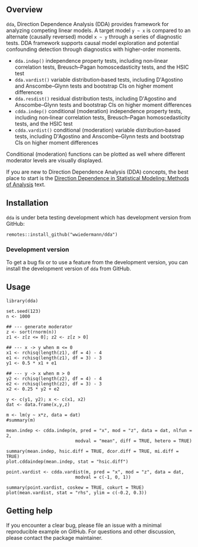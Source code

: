 ## Overview

`dda`, Direction Dependence Analysis (DDA) provides framework for analyzing competing linear models. A target model `y ~ x` is compared to an alternate (causally reversed) model `x ~ y` through a series of diagnostic tests. DDA framework supports causal model exploration and potential confounding detection through diagnostics with higher-order moments.

* `dda.indep()` independence property tests, including non‐linear correlation tests, Breusch–Pagan homoscedasticity tests, and the HSIC test 
* `dda.vardist()` variable distribution‐based tests, including D'Agostino and Anscombe–Glynn tests and bootstrap CIs on higher moment differences
* `dda.resdist()` residual distribution tests, including D'Agostino and Anscombe–Glynn tests and bootstrap CIs on higher moment differences
* `cdda.indep()` conditional (moderation) independence property tests, including non‐linear correlation tests, Breusch–Pagan homoscedasticity tests, and the HSIC test 
* `cdda.vardist()` conditional (moderation) variable distribution‐based tests, including D'Agostino and Anscombe–Glynn tests and bootstrap CIs on higher moment differences

Conditional (moderation) functions can be plotted as well where different moderator levels are visually displayed. 

If you are new to Direction Dependence Analysis (DDA) concepts, the best place to start is the [Direction Dependence in Statistical Modeling: Methods of Analysis](https://onlinelibrary.wiley.com/doi/book/10.1002/9781119523024) text.

## Installation

`dda` is under beta testing development which has development version from GitHub: 

```{r, eval = FALSE, echo = TRUE}
remotes::install_github("wwiedermann/dda")
```

### Development version

To get a bug fix or to use a feature from the development version, you can install the development version of `dda` from GitHub.

## Usage

```{r, eval = FALSE, echo = TRUE}
library(dda)
```


```{r}
set.seed(123)
n <- 1000

## --- generate moderator
z <- sort(rnorm(n))
z1 <- z[z <= 0]; z2 <- z[z > 0]

## --- x -> y when m <= 0
x1 <- rchisq(length(z1), df = 4) - 4
e1 <- rchisq(length(z1), df = 3) - 3
y1 <- 0.5 * x1 + e1

## --- y -> x when m > 0
y2 <- rchisq(length(z2), df = 4) - 4
e2 <- rchisq(length(z2), df = 3) - 3
x2 <- 0.25 * y2 + e2

y <- c(y1, y2); x <- c(x1, x2)
dat <- data.frame(x,y,z)

m <- lm(y ~ x*z, data = dat)
#summary(m)
```

```{r, eval = FALSE}
mean.indep <- cdda.indep(m, pred = "x", mod = "z", data = dat, nlfun = 2,
                          modval = "mean", diff = TRUE, hetero = TRUE)

summary(mean.indep, hsic.diff = TRUE, dcor.diff = TRUE, mi.diff = TRUE)
plot.cddaindep(mean.indep, stat = "hsic.diff")
```

```{r, eval = FALSE}
point.vardist <- cdda.vardist(m, pred = "x", mod = "z", data = dat,
                          modval = c(-1, 0, 1))

summary(point.vardist, coskew = TRUE, cokurt = TRUE)
plot(mean.vardist, stat = "rhs", ylim = c(-0.2, 0.3))
```

## Getting help

If you encounter a clear bug, please file an issue with a minimal reproducible example on GitHub. For questions and other discussion, please contact the package maintainer.
